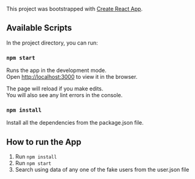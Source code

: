 This project was bootstrapped with [Create React App](https://github.com/facebook/create-react-app).

## Available Scripts

In the project directory, you can run:

### `npm start`

Runs the app in the development mode.<br>
Open [http://localhost:3000](http://localhost:3000) to view it in the browser.

The page will reload if you make edits.<br>
You will also see any lint errors in the console.

### `npm install`

Install all the dependencies from the package.json file.

## How to run the App

1) Run `npm install`
2) Run `npm start`
3) Search using data of any one of the fake users from the user.json file